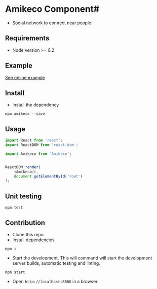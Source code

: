 # Amikeco Component#


* Social network to connect near people.

## Requirements ##

* Node version >= 6.2

## Example ##

[See online example](https://amikeco.surge.sh)


## Install ##

* Install the dependency


```
npm amikeco --save
```

## Usage ##
```javascript
import React from 'react';
import ReactDOM from 'react-dom';

import Amikeco from 'Amikeco';


ReactDOM.render(
    <Amikeco/>,
    document.getElementById('root')
);


```

## Unit testing ##


```
npm test
```

## Contribution ##

* Clone this repo.
* Install dependencies

```
npm i
```

* Start the development. This will command will start the development server builds, automatic testing and linting.

```
npm start
```
* Open ```http://localhost:8080``` in a browser.

